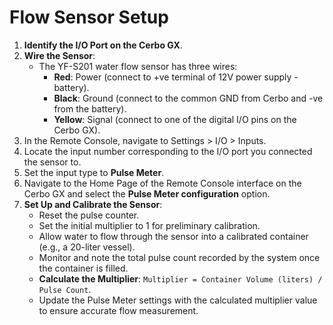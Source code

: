 # Flow Sensor Setup

1. **Identify the I/O Port on the Cerbo GX**.
2. **Wire the Sensor**:
   - The YF-S201 water flow sensor has three wires:
     - **Red**: Power (connect to +ve terminal of 12V power supply - battery).
     - **Black**: Ground (connect to the common GND from Cerbo and -ve from the battery).
     - **Yellow**: Signal (connect to one of the digital I/O pins on the Cerbo GX).
3. In the Remote Console, navigate to Settings > I/O > Inputs.
4. Locate the input number corresponding to the I/O port you connected the sensor to.
5. Set the input type to **Pulse Meter**.
6. Navigate to the Home Page of the Remote Console interface on the Cerbo GX and select the **Pulse Meter configuration** option.
7. **Set Up and Calibrate the Sensor**:
   - Reset the pulse counter.
   - Set the initial multiplier to 1 for preliminary calibration.
   - Allow water to flow through the sensor into a calibrated container (e.g., a 20-liter vessel).
   - Monitor and note the total pulse count recorded by the system once the container is filled.
   - **Calculate the Multiplier**: `Multiplier = Container Volume (liters) / Pulse Count`.
   - Update the Pulse Meter settings with the calculated multiplier value to ensure accurate flow measurement.
